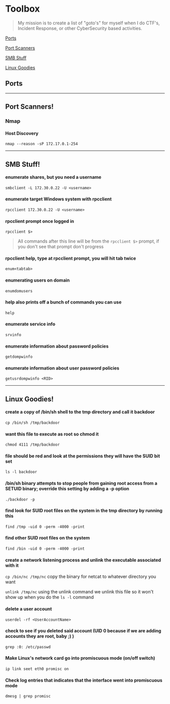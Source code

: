 # Toolbox

>My mission is to create a list of "goto's" for myself when I do CTF's, Incident Response, or other CyberSecurity based activities.

[Ports](#ports)

[Port Scanners](#port-scanners)

[SMB Stuff](#smb-stuff)

[Linux Goodies](#linux-goodies)

## Ports

___

## Port Scanners!

### Nmap

#### Host Discovery
`nmap --reason -sP 172.17.0.1-254`

___

## SMB Stuff!

#### enumerate shares, but you need a username
`smbclient -L 172.30.0.22 -U <username>`

#### enumerate target Windows system with rpcclient
`rpcclient 172.30.0.22 -U <username>`

#### rpcclient prompt once logged in
`rpcclient $>`

> All commands after this line will be from the `rpcclient $>` prompt, if you don't see that prompt don't progress

#### rpcclient help, type at rpcclient prompt, you will hit tab twice
`enum<tabtab>`

#### enumerating users on domain
`enumdomusers`

#### help also prints off a bunch of commands you can use
`help`

#### enumerate service info
`srvinfo`

#### enumerate information about password policies
`getdompwinfo`

#### enumerate information about user password policies
`getusrdompwinfo <RID>`


___

## Linux Goodies! 

#### create a copy of /bin/sh shell to the tmp directory and call it backdoor

`cp /bin/sh /tmp/backdoor`

#### want this file to execute as root so chmod it

`chmod 4111 /tmp/backdoor`

#### file should be red and look at the permissions they will have the SUID bit set

`ls -l backdoor`

#### /bin/sh binary attempts to stop people from gaining root access from a SETUID binary; override this setting by adding a -p option

`./backdoor -p`

#### find look for SUID root files on the system in the tmp directory by running this

`find /tmp -uid 0 -perm -4000 -print`

#### find other SUID root files on the system 

`find /bin -uid 0 -perm -4000 -print`

#### create a network listening process and unlink the executable associated with it

`cp /bin/nc /tmp/nc` copy the binary for netcat to whatever directory you want 

`unlink /tmp/nc` using the unlink command we unlink this file so it won't show up when you do the `ls -l` command

#### delete a user account

`userdel -rf <UserAccountName>`

#### check to see if you deleted said account (UID 0 because if we are adding accounts they are root, baby ;) )

`grep :0: /etc/passwd`

#### Make Linux's network card go into promiscuous mode (on/off switch)

`ip link seet eth0 promisc on`

#### Check log entries that indicates that the interface went into promiscuous mode

`dmesg | grep promisc`
